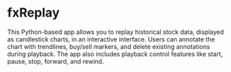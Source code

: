 # fxReplay
This Python-based app allows you to replay historical stock data, displayed as candlestick charts, in an interactive interface. Users can annotate the chart with trendlines, buy/sell markers, and delete existing annotations during playback. The app also includes playback control features like start, pause, stop, forward, and rewind.

